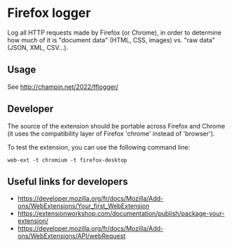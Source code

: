 Firefox logger
==============

Log all HTTP requests made by Firefox (or Chrome),
in order to determine how much of it is "document data" (HTML, CSS, images)
vs. "raw data" (JSON, XML, CSV...).

Usage
-----

See http://champin.net/2022/fflogger/


Developer
---------

The source of the extension should be portable across Firefox and Chrome
(it uses the compatibility layer of Firefox 'chrome' instead of 'browser').

To test the extension, you can use the following command line:

    web-ext -t chromium -t firefox-desktop


Useful links for developers
---------------------------

* https://developer.mozilla.org/fr/docs/Mozilla/Add-ons/WebExtensions/Your_first_WebExtension
* https://extensionworkshop.com/documentation/publish/package-your-extension/
* https://developer.mozilla.org/fr/docs/Mozilla/Add-ons/WebExtensions/API/webRequest
